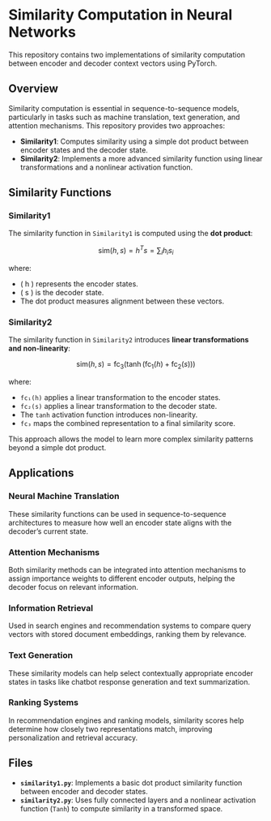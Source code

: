 # Similarity Computation in Neural Networks

This repository contains two implementations of similarity computation between encoder and decoder context vectors using PyTorch.

## Overview

Similarity computation is essential in sequence-to-sequence models, particularly in tasks such as machine translation, text generation, and attention mechanisms. This repository provides two approaches:

- **Similarity1**: Computes similarity using a simple dot product between encoder states and the decoder state.
- **Similarity2**: Implements a more advanced similarity function using linear transformations and a nonlinear activation function.

## Similarity Functions

### **Similarity1**
The similarity function in `Similarity1` is computed using the **dot product**:

$$
\text{sim}(h, s) = h^T s = \sum_{i} h_i s_i
$$

where:
- \( h \) represents the encoder states.
- \( s \) is the decoder state.
- The dot product measures alignment between these vectors.

### **Similarity2**
The similarity function in `Similarity2` introduces **linear transformations and non-linearity**:

$$
\text{sim}(h, s) = \text{fc}_3 \left(\tanh\left(\text{fc}_1(h) + \text{fc}_2(s)\right)\right)
$$

where:
- `fc₁(h)` applies a linear transformation to the encoder states.
- `fc₂(s)` applies a linear transformation to the decoder state.
- The `tanh` activation function introduces non-linearity.
- `fc₃` maps the combined representation to a final similarity score.


This approach allows the model to learn more complex similarity patterns beyond a simple dot product.

## Applications

### **Neural Machine Translation**
These similarity functions can be used in sequence-to-sequence architectures to measure how well an encoder state aligns with the decoder’s current state.

### **Attention Mechanisms**
Both similarity methods can be integrated into attention mechanisms to assign importance weights to different encoder outputs, helping the decoder focus on relevant information.

### **Information Retrieval**
Used in search engines and recommendation systems to compare query vectors with stored document embeddings, ranking them by relevance.

### **Text Generation**
These similarity models can help select contextually appropriate encoder states in tasks like chatbot response generation and text summarization.

### **Ranking Systems**
In recommendation engines and ranking models, similarity scores help determine how closely two representations match, improving personalization and retrieval accuracy.

## Files

- **`similarity1.py`**: Implements a basic dot product similarity function between encoder and decoder states.
- **`similarity2.py`**: Uses fully connected layers and a nonlinear activation function (`Tanh`) to compute similarity in a transformed space.
